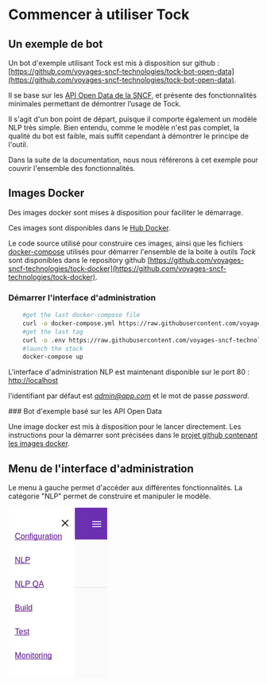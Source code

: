 # Commencer à utiliser Tock

## Un exemple de bot

Un bot d'exemple utilisant Tock est mis à disposition sur github : [https://github.com/voyages-sncf-technologies/tock-bot-open-data](https://github.com/voyages-sncf-technologies/tock-bot-open-data).
 
Il se base sur les [API Open Data de la SNCF](https://data.sncf.com/), et présente des fonctionnalités minimales permettant de démontrer l’usage de Tock. 

Il s'agit d'un bon point de départ, puisque il comporte également un modèle NLP très simple.
Bien entendu, comme le modèle n'est pas complet, la qualité du bot est faible, mais suffit cependant à démontrer le principe de l'outil.

Dans la suite de la documentation, nous nous référerons à cet exemple pour couvrir l'ensemble des fonctionnalités. 

## Images Docker

Des images docker sont mises à disposition pour faciliter le démarrage.

Ces images sont disponibles dans le [Hub Docker](https://hub.docker.com/r/tock/).

Le code source utilisé pour construire ces images, ainsi que les fichiers [docker-compose](https://docs.docker.com/compose/) 
utilisés pour démarrer l'ensemble de la boite à outils *Tock* sont disponibles dans le repository github [https://github.com/voyages-sncf-technologies/tock-docker](https://github.com/voyages-sncf-technologies/tock-docker).

### Démarrer l'interface d'administration

```sh 
    #get the last docker-compose file
    curl -o docker-compose.yml https://raw.githubusercontent.com/voyages-sncf-technologies/tock-docker/master/docker-compose.yml
    #get the last tag
    curl -o .env https://raw.githubusercontent.com/voyages-sncf-technologies/tock-docker/master/.env
    #launch the stack
    docker-compose up
``` 

L'interface d'administration NLP est maintenant disponible sur le port 80 : [http://localhost](http://localhost)

l'identifiant par défaut est *admin@app.com* et le mot de passe *password*.

### Bot d'exemple basé sur les API Open Data

Une image docker est mis à disposition pour le lancer directement.
Les instructions pour la démarrer sont précisées dans le [projet github contenant les images docker](https://github.com/voyages-sncf-technologies/tock-docker#user-content-run-the-open-data-bot-example).

## Menu de l'interface d'administration

Le menu à gauche permet d'accéder aux différentes fonctionnalités.
La catégorie "NLP" permet de construire et manipuler le modèle.

![schéma Tock](img/menu.png "Menu de l'interface d'administration")